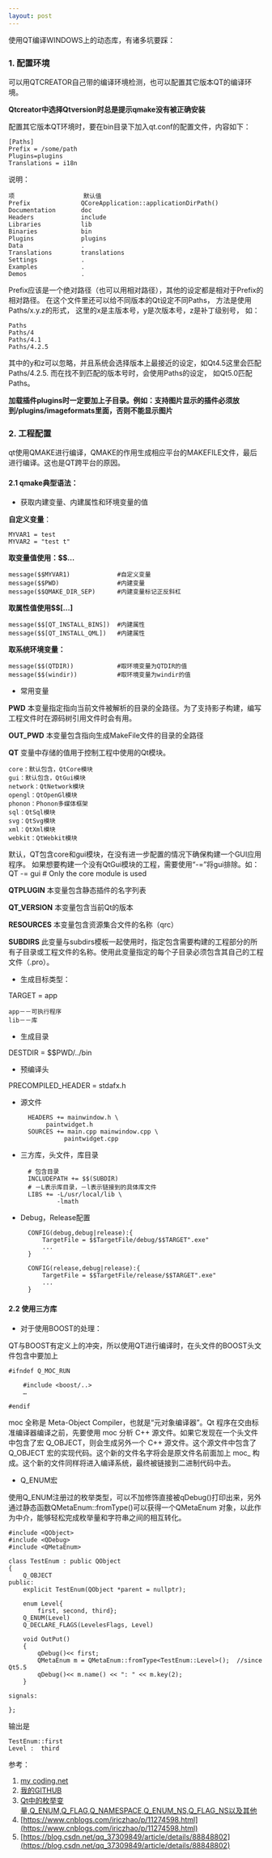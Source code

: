 ```yaml
---
layout: post
---
```


使用QT编译WINDOWS上的动态库，有诸多坑要踩：

### 1. 配置环境

可以用QTCREATOR自己带的编译环境检测，也可以配置其它版本QT的编译环境。

**Qtcreator中选择Qtversion时总是提示qmake没有被正确安装**

配置其它版本QT环境时，要在bin目录下加入qt.conf的配置文件，内容如下：

	[Paths]
	Prefix = /some/path
	Plugins=plugins
	Translations = i18n

说明：

	项					默认值
	Prefix				QCoreApplication::applicationDirPath()
	Documentation		doc
	Headers				include
	Libraries			lib
	Binaries			bin
	Plugins				plugins
	Data				.
	Translations		translations
	Settings			.
	Examples			.
	Demos				.

Prefix应该是一个绝对路径（也可以用相对路径），其他的设定都是相对于Prefix的相对路径。
在这个文件里还可以给不同版本的Qt设定不同Paths， 方法是使用Paths/x.y.z的形式， 这里的x是主版本号，y是次版本号，z是补丁级别号， 如：
	
	Paths
	Paths/4
	Paths/4.1
	Paths/4.2.5

其中的y和z可以忽略，并且系统会选择版本上最接近的设定，如Qt4.5这里会匹配Paths/4.2.5. 而在找不到匹配的版本号时，会使用Paths的设定， 如Qt5.0匹配Paths。

**加载插件plugins时一定要加上子目录。例如：支持图片显示的插件必须放到/plugins/imageformats里面，否则不能显示图片**

### 2. 工程配置

qt使用QMAKE进行编译，QMAKE的作用生成相应平台的MAKEFILE文件，最后进行编译。这也是QT跨平台的原因。

#### 2.1 qmake典型语法：

+ 获取内建变量、内建属性和环境变量的值

**自定义变量**：
	
	MYVAR1 = test
	MYVAR2 = "test t"
 
**取变量值使用：$$...**

	message($$MYVAR1)             #自定义变量
	message($$PWD)                #内建变量
	message($$QMAKE_DIR_SEP)      #内建变量标记正反斜杠
 
**取属性值使用$$[...]**

	message($$[QT_INSTALL_BINS])  #内建属性
	message($$[QT_INSTALL_QML])   #内建属性
 
**取系统环境变量：**

	message($$(QTDIR))            #取环境变量为QTDIR的值
	message($$(windir))           #取环境变量为windir的值

+ 常用变量

**PWD**
本变量指定指向当前文件被解析的目录的全路径。为了支持影子构建，编写工程文件时在源码树引用文件时会有用。

**OUT_PWD**
本变量包含指向生成MakeFile文件的目录的全路径

**QT**
变量中存储的值用于控制工程中使用的Qt模块。

	core：默认包含，QtCore模块
	gui：默认包含，QtGui模块
	network：QtNetwork模块
	opengl：QtOpenGl模块
	phonon：Phonon多媒体框架
	sql：QtSql模块
	svg：QtSvg模块
	xml：QtXml模块
	webkit：QtWebkit模块
默认，QT包含core和gui模块，在没有进一步配置的情况下确保构建一个GUI应用程序。
如果想要构建一个没有QtGui模块的工程，需要使用“-=”将gui排除。如：
QT -= gui # Only the core module is used

**QTPLUGIN**
本变量包含静态插件的名字列表

**QT_VERSION**
本变量包含当前Qt的版本

**RESOURCES**
本变量包含资源集合文件的名称（qrc）

**SUBDIRS**
此变量与subdirs模板一起使用时，指定包含需要构建的工程部分的所有子目录或工程文件的名称。使用此变量指定的每个子目录必须包含其自己的工程文件（.pro）。

+ 生成目标类型：

TARGET = app

	app－－可执行程序
	lib－－库



+ 生成目录

DESTDIR = $$PWD/../bin

+ 预编译头 
 
PRECOMPILED_HEADER = stdafx.h


+ 源文件

		HEADERS += mainwindow.h \
			 paintwidget.h
		SOURCES += main.cpp mainwindow.cpp \
		          paintwidget.cpp

+ 三方库，头文件，库目录
	
		# 包含目录
		INCLUDEPATH += $$(SUBDIR)
		# －L表示库目录，－l表示链接到的具体库文件
		LIBS += -L/usr/local/lib \
				-lmath

+ Debug，Release配置

		CONFIG(debug,debug|release):{
			TargetFile = $$TargetFile/debug/$$TARGET".exe"	
			...
		}
		
		CONFIG(release,debug|release):{
			TargetFile = $$TargetFile/release/$$TARGET".exe"
			...
		}


#### 2.2 使用三方库

+ 对于使用BOOST的处理：

QT与BOOST有定义上的冲突，所以使用QT进行编译时，在头文件的BOOST头文件包含中要加上

	#ifndef Q_MOC_RUN
	
		#include <boost/..>
		…

	#endif


moc 全称是 Meta-Object Compiler，也就是“元对象编译器”。Qt 程序在交由标准编译器编译之前，先要使用 moc 分析 C++ 源文件。如果它发现在一个头文件中包含了宏 Q_OBJECT，则会生成另外一个 C++ 源文件。这个源文件中包含了 Q_OBJECT 宏的实现代码。这个新的文件名字将会是原文件名前面加上 moc_ 构成。这个新的文件同样将进入编译系统，最终被链接到二进制代码中去。

+ Q_ENUM宏

使用Q_ENUM注册过的枚举类型，可以不加修饰直接被qDebug()打印出来，另外通过静态函数QMetaEnum::fromType()可以获得一个QMetaEnum 对象，以此作为中介，能够轻松完成枚举量和字符串之间的相互转化。

	#include <QObject>
	#include <QDebug>
	#include <QMetaEnum>
	
	class TestEnum : public QObject
	{
	    Q_OBJECT
	public:
	    explicit TestEnum(QObject *parent = nullptr);
	
	    enum Level{
	        first, second, third};
	    Q_ENUM(Level)
	    Q_DECLARE_FLAGS(LevelesFlags, Level)
	
	    void OutPut()
	    {
	        qDebug()<< first;
	        QMetaEnum m = QMetaEnum::fromType<TestEnum::Level>();  //since Qt5.5
	        qDebug()<< m.name() << ": " << m.key(2);
	    }
	
	signals:
	
	};

输出是

	TestEnum::first
	Level :  third



参考：

1. [my coding.net](http://zhwa3232.coding.me/baibingqianlan.github.io/)
2. [我的GITHUB](https://baibingqianlan.github.io/)
3. [Qt中的枚举变量,Q_ENUM,Q_FLAG,Q_NAMESPACE,Q_ENUM_NS,Q_FLAG_NS以及其他](https://blog.csdn.net/qq_36179504/article/details/100895133?utm_medium=distribute.pc_relevant.none-task-blog-BlogCommendFromMachineLearnPai2-2.nonecase&depth_1-utm_source=distribute.pc_relevant.none-task-blog-BlogCommendFromMachineLearnPai2-2.nonecase)
4. [https://www.cnblogs.com/iriczhao/p/11274598.html](https://www.cnblogs.com/iriczhao/p/11274598.html)
5. [https://blog.csdn.net/qq_37309849/article/details/88848802](https://blog.csdn.net/qq_37309849/article/details/88848802)

